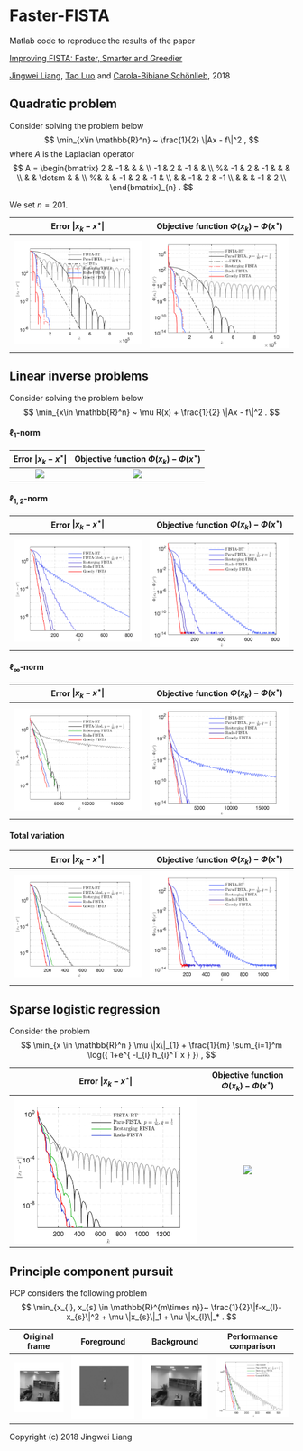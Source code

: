 # Faster-FISTA

Matlab code to reproduce the results of the paper

[Improving FISTA: Faster, Smarter and Greedier](https://jliang993.github.io/assets/files/journal/faster-fista.pdf)

[Jingwei Liang](https://jliang993.github.io/), [Tao Luo]() and [Carola-Bibiane Schönlieb](http://www.damtp.cam.ac.uk/user/cbs31/Home.html), 2018


## Quadratic problem

Consider solving the problem below
$$
\min_{x\in \mathbb{R}^n} ~ \frac{1}{2} \|Ax - f\|^2  ,
$$
where $A$ is the Laplacian operator
$$
A = 
\begin{bmatrix}
2 & -1 & & &    \\
-1 & 2 & -1 & &   \\
%& -1 & 2 & -1 & &  &  \\
&  & \dotsm & & \\
%&  &  & -1 & 2 & -1 &  \\
& & -1 & 2 & -1  \\
& & & -1 & 2  \\
\end{bmatrix}_{n}   .
$$

We set $n = 201$.

 Error $\|x_{k}-x^\star\|$          |  Objective function $\Phi(x_{k}) - \Phi(x^\star)$
:-------------------------:|:-------------------------:
![ ](codes/results/cmp-lse-dk.png)  | ![ ](codes/results/cmp-lse-fk.png) 

## Linear inverse problems

Consider solving the problem below
$$
\min_{x\in \mathbb{R}^n} ~ \mu R(x) + \frac{1}{2} \|Ax - f\|^2  .
$$

#### $\ell_{1}$-norm
 Error $\|x_{k}-x^\star\|$          |  Objective function $\Phi(x_{k}) - \Phi(x^\star)$
:-------------------------:|:-------------------------:
![ ](codes/results/cmp-ip-lasso-dk.png)  | ![ ](codes/results/cmp-ip-lasso-fk.png) 


#### $\ell_{1,2}$-norm
 Error $\|x_{k}-x^\star\|$          |  Objective function $\Phi(x_{k}) - \Phi(x^\star)$
:-------------------------:|:-------------------------:
![ ](codes/results/cmp-ip-glasso-dk.png)  | ![ ](codes/results/cmp-ip-glasso-fk.png) 


#### $\ell_{\infty}$-norm
 Error $\|x_{k}-x^\star\|$          |  Objective function $\Phi(x_{k}) - \Phi(x^\star)$
:-------------------------:|:-------------------------:
![ ](codes/results/cmp-ip-infty-dk.png)  | ![ ](codes/results/cmp-ip-infty-fk.png) 


#### Total variation
 Error $\|x_{k}-x^\star\|$          |  Objective function $\Phi(x_{k}) - \Phi(x^\star)$
:-------------------------:|:-------------------------:
![ ](codes/results/cmp-ip-tv-dk.png)  | ![ ](codes/results/cmp-ip-tv-fk.png) 


## Sparse logistic regression

Consider the problem
$$
\min_{x \in \mathbb{R}^n }  \mu \|x\|_{1} + \frac{1}{m} \sum_{i=1}^m \log({ 1+e^{ -l_{i} h_{i}^T x } })  ,
$$

 Error $\|x_{k}-x^\star\|$          |  Objective function $\Phi(x_{k}) - \Phi(x^\star)$
:-------------------------:|:-------------------------:
![ ](codes/results/cmp-slr-dk.png)  |  ![ ]()



## Principle component pursuit


PCP considers the following problem
$$
\min_{x_{l}, x_{s} \in \mathbb{R}^{m\times n}}~ \frac{1}{2}\|f-x_{l}-x_{s}\|^2 + \mu \|x_{s}\|_1 + \nu \|x_{l}\|_*  .
$$



 Original frame    |   Foreground  |   Background          |  Performance comparison
:-------------------------:|:-------------------------:|:-------------------------:|:-------------------------:
![ ](codes/results/original-frame.png)  |  ![ ](codes/results/sparse-component.png)  |  ![ ](codes/results/lowrank-component.png)  | ![ ](codes/results/cmp-pcp-dk-video.png) 

Copyright (c) 2018 Jingwei Liang